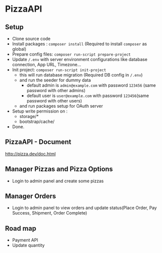 PizzaAPI
=======================

## Setup
- Clone source code
- Install packages : `composer install` (Required to install `composer` as global)
- Prepare config files: `composer run-script prepare-project`
- Update `/.env` with server environment configurations like database connection, App URL, Timezone...
- Init project: `composer run-script init-project`
    - this will run database migration (Required DB config in `/.env`)
    - and run the seeder for dummy data
        - default admin is `admin@example.com` with password `123456` (same password with other admins)
        - default user is `user@example.com` with password `123456`(same password with other users)
    - and run packages setup for OAuth server
- Setup write permission on :
    - storage/*
    - bootstrap/cache/
- Done.

## PizzaAPI - Document

http://pizza.dev/doc.html

## Manager Pizzas and Pizza Options
- Login to admin panel and create some pizzas

## Manager Orders
- Login to admin panel to view orders and update status(Place Order, Pay Success, Shipment, Order Complete)

## Road map
- Payment API
- Update quantity

